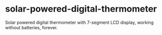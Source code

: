 # solar-powered-digital-thermometer
Solar powered digital thermometer with 7-segment LCD display, working without batteries, forever.
